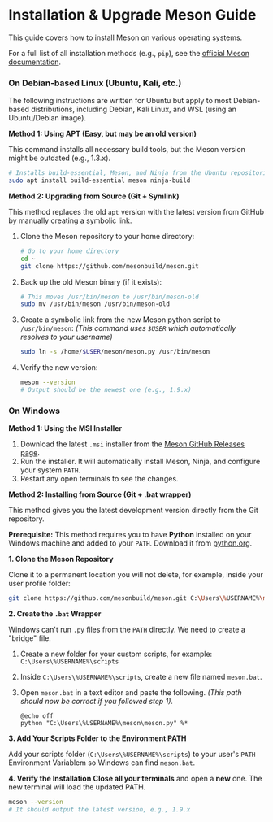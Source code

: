 # Installation & Upgrade Meson Guide
This guide covers how to install Meson on various operating systems.

For a full list of all installation methods (e.g., `pip`), see the [official Meson documentation](https://mesonbuild.com/SimpleStart.html).

### On Debian-based Linux (Ubuntu, Kali, etc.)

The following instructions are written for Ubuntu but apply to most Debian-based distributions, including Debian, Kali Linux, and WSL (using an Ubuntu/Debian image).

**Method 1: Using APT (Easy, but may be an old version)**

This command installs all necessary build tools, but the Meson version might be outdated (e.g., 1.3.x).

```bash
# Installs build-essential, Meson, and Ninja from the Ubuntu repositories
sudo apt install build-essential meson ninja-build
```

**Method 2: Upgrading from Source (Git + Symlink)**

This method replaces the old `apt` version with the latest version from GitHub by manually creating a symbolic link.

1.  Clone the Meson repository to your home directory:

    ```bash
    # Go to your home directory
    cd ~
    git clone https://github.com/mesonbuild/meson.git
    ```

2.  Back up the old Meson binary (if it exists):

    ```bash
    # This moves /usr/bin/meson to /usr/bin/meson-old
    sudo mv /usr/bin/meson /usr/bin/meson-old
    ```

3.  Create a symbolic link from the new Meson python script to `/usr/bin/meson`:
    *(This command uses `$USER` which automatically resolves to your username)*

    ```bash
    sudo ln -s /home/$USER/meson/meson.py /usr/bin/meson
    ```

4.  Verify the new version:

    ```bash
    meson --version
    # Output should be the newest one (e.g., 1.9.x)
    ```

### On Windows

**Method 1: Using the MSI Installer**

1.  Download the latest `.msi` installer from the [Meson GitHub Releases page](https://github.com/mesonbuild/meson/releases).
2.  Run the installer. It will automatically install Meson, Ninja, and configure your system `PATH`.
3.  Restart any open terminals to see the changes.

**Method 2: Installing from Source (Git + .bat wrapper)**

This method gives you the latest development version directly from the Git repository.

**Prerequisite:** This method requires you to have **Python** installed on your Windows machine and added to your `PATH`. Download it from [python.org](https://www.python.org/).

**1. Clone the Meson Repository**

Clone it to a permanent location you will not delete, for example, inside your user profile folder:

```bash
git clone https://github.com/mesonbuild/meson.git C:\Users\%USERNAME%\meson
```

**2. Create the `.bat` Wrapper**

Windows can't run `.py` files from the `PATH` directly. We need to create a "bridge" file.

1.  Create a new folder for your custom scripts, for example: `C:\Users\%USERNAME%\scripts`

2.  Inside `C:\Users\%USERNAME%\scripts`, create a new file named `meson.bat`.

3.  Open `meson.bat` in a text editor and paste the following.
    *(This path should now be correct if you followed step 1).*

    ```batch
    @echo off
    python "C:\Users\%USERNAME%\meson\meson.py" %*
    ```

**3. Add Your Scripts Folder to the Environment PATH**

Add your scripts folder (`C:\Users\%USERNAME%\scripts`) to your user's `PATH` Environment Variablem so Windows can find `meson.bat`.

**4. Verify the Installation**
**Close all your terminals** and open a **new** one. The new terminal will load the updated PATH.

```bash
meson --version
# It should output the latest version, e.g., 1.9.x
```